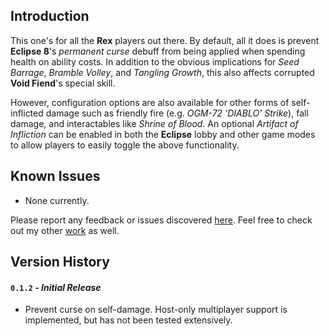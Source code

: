 ## Introduction

This one's for all the **Rex** players out there. By default, all it does is prevent **Eclipse 8**'s *permanent curse* debuff from being applied when spending health on ability costs. In addition to the obvious implications for *Seed Barrage*, *Bramble Volley*, and *Tangling Growth*, this also affects corrupted **Void Fiend**'s special skill.

However, configuration options are also available for other forms of self-inflicted damage such as friendly fire (e.g. *OGM-72 'DIABLO' Strike*), fall damage, and interactables like *Shrine of Blood*. An optional *Artifact of Infliction* can be enabled in both the **Eclipse** lobby and other game modes to allow players to easily toggle the above functionality.

## Known Issues

- None currently. 

Please report any feedback or issues discovered [here](https://github.com/6thmoon/CurseCatcher/issues). Feel free to check out my other [work](https://thunderstore.io/package/6thmoon/) as well.

## Version History

#### `0.1.2` ***- Initial Release***
- Prevent curse on self-damage. Host-only multiplayer support is implemented, but has not been tested extensively.
